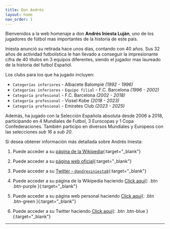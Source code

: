 ```yaml
---
title: Don Andrés
layout: home
nav_order: 1
---
```



Bienvenidos a la web homenaje a don **Andrés Iniesta Luján**, uno de los jugadores de fútbol mas importantes de la historia de este país. 

Iniesta anunció su retirada hace unos dias, contando con 40 años. Sus 32 años de actividad futbolística le han llevado a conseguir la impresionante cifra de 40 títulos en 3 equipos diferentes, siendo el jugador mas laureado de la historia del futbol Español. 

Los clubs para los que ha jugado incluyen:

- `Categorías inferiores` - Albacete Balompié _(1992 - 1996)_
- `Categorías inferiores` - `Equipo filial` - F.C. Barcelona _(1996 - 2002)_
- `Categoría profesional` - F.C. Barcelona _(2002 - 2018)_
- `Categoría profesional` - Vissel Kobe _(2018 - 2023)_
- `Categoría profesional` - Emirates Club _(2023 - 2025)_

Además, ha jugado con la Selección Española absoluta desde 2006 a 2018, participando en 4 Mundiales de Futbol, 3 Eurocopas y 1 Copa Confederaciones.
También participo en diversos Mundiales y Europeos con las selecciones _sub 16_ a _sub 20_.

Si desea obtener información más detallada sobre Andrés Iniesta:

1. Puede acceder a su [página de la Wikipedia](https://es.wikipedia.org/wiki/Andr%C3%A9s_Iniesta){:target="_blank"}
2. Puede acceder a su [página web oficial](https://www.andresiniesta.es/){:target="_blank"}
3. Puede acceder a su [Twitter - `@andresiniesta8`](https://x.com/andresiniesta8){:target="_blank"}

1. Puede acceder a su página de la Wikipedia haciendo [Click aquí](https://es.wikipedia.org/wiki/Andr%C3%A9s_Iniesta){: .btn .btn-purple }{:target="_blank"}
2. Puede acceder a su página web personal haciendo [Click aquí](https://www.andresiniesta.es/){: .btn .btn-green }{:target="_blank"}
3. Puede acceder a su Twitter haciendo [Click aquí](https://x.com/andresiniesta8){: .btn .btn-blue }{:target="_blank"}


----

[^1]: [It can take up to 10 minutes for changes to your site to publish after you push the changes to GitHub](https://docs.github.com/en/pages/setting-up-a-github-pages-site-with-jekyll/creating-a-github-pages-site-with-jekyll#creating-your-site).

[Just the Docs]: https://just-the-docs.github.io/just-the-docs/
[GitHub Pages]: https://docs.github.com/en/pages
[README]: https://github.com/just-the-docs/just-the-docs-template/blob/main/README.md
[Jekyll]: https://jekyllrb.com
[GitHub Pages / Actions workflow]: https://github.blog/changelog/2022-07-27-github-pages-custom-github-actions-workflows-beta/
[use this template]: https://github.com/just-the-docs/just-the-docs-template/generate
